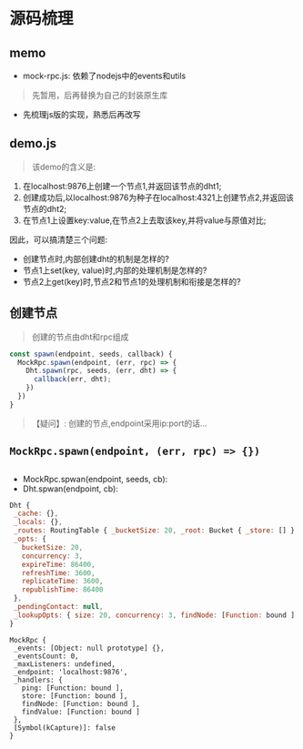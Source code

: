 # 源码梳理

## memo
+ mock-rpc.js: 依赖了nodejs中的events和utils
> 先暂用，后再替换为自己的封装原生库
+ 先梳理js版的实现，熟悉后再改写

## demo.js
> 该demo的含义是: 
1. 在localhost:9876上创建一个节点1,并返回该节点的dht1;
2. 创建成功后,以localhost:9876为种子在localhost:4321上创建节点2,并返回该节点的dht2;
3. 在节点1上设置key:value,在节点2上去取该key,并将value与原值对比;

因此，可以搞清楚三个问题:

+ 创建节点时,内部创建dht的机制是怎样的?
+ 节点1上set(key, value)时,内部的处理机制是怎样的?
+ 节点2上get(key)时,节点2和节点1的处理机制和衔接是怎样的?

## 创建节点
> 创建的节点由dht和rpc组成
```js
const spawn(endpoint, seeds, callback) {
  MockRpc.spawn(endpoint, (err, rpc) => {
    Dht.spawn(rpc, seeds, (err, dht) => {
      callback(err, dht);
    })
  })
}
```
> 【疑问】: 创建的节点,endpoint采用ip:port的话...

## `MockRpc.spawn(endpoint, (err, rpc) => {})` 

## 

+ MockRpc.spwan(endpoint, seeds, cb):
+ Dht.spwan(endpoint, cb):

```js                                                                      
Dht {                                                                      
 _cache: {},                                                               
 _locals: {},                                                              
 _routes: RoutingTable { _bucketSize: 20, _root: Bucket { _store: [] } },  
 _opts: {                                                                  
   bucketSize: 20,                                                         
   concurrency: 3,                                                         
   expireTime: 86400,                                                      
   refreshTime: 3600,                                                      
   replicateTime: 3600,                                                    
   republishTime: 86400                                                    
 },                                                                        
 _pendingContact: null,                                                    
 _lookupOpts: { size: 20, concurrency: 3, findNode: [Function: bound ] }   
}
```
```                                                                        
MockRpc {                                                                   
 _events: [Object: null prototype] {},                                     
 _eventsCount: 0,                                                          
 _maxListeners: undefined,                                                 
 _endpoint: 'localhost:9876',                                              
 _handlers: {                                                              
   ping: [Function: bound ],                                               
   store: [Function: bound ],                                              
   findNode: [Function: bound ],                                           
   findValue: [Function: bound ]                                           
 },                                                                        
 [Symbol(kCapture)]: false                                                 
}
```